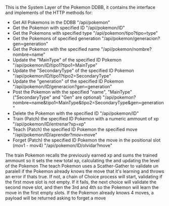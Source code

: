 This is the System Layer of the Pokemon DDBB, it contains the interface and implements of the HTTP methods for:
- Get All Pokemons in the DDBB "/api/pokemon"
- Get the Pokemon with specified ID "/api/pokemon/ID"
- Get the Pokemons with specified type "/api/pokemon/tipo?tipo=type"
- Get the Pokemons of specified generation "/api/pokemon/generacion?gen=generation"
- Get the Pokemon with the specified name "/api/pokemon/nombre?nombre=name"
- Update the "MainType" of the specified ID Pokemon "/api/pokemon/ID/tipo1?tipo1=MainType"
- Update the "SecondaryType" of the specified ID Pokemon "/api/pokemon/ID/tipo1?tipo2=SecondaryType"
- Update the "generation" of the specified ID Pokemon "/api/pokemon/ID/generacion?gen=generation"
- Post the Pokemon with the specified "name", "MainType" ("SecondaryType" and "Gen" are optional) "/api/pokemon?nombre=name&tipo1=MainType&tipo2=SecondaryType&gen=generation"
- Delete the Pokemon with the specified ID "/api/pokemon/ID"
- Train (Patch) the specified ID Pokemon with a numeric ammount of xp "/api/pokemon/ID/entrenar?xp=xp"
- Teach (Patch) the specified ID Pokemon the specified move "/api/pokemon/ID/aprender?mov=move"
- Forget (Patch) the specified ID Pokemon the move in the positional slot (mov1 - mov4)  "/api/pokemon/ID/olvidar?move"

The train Pokemon recalls the previously earned xp and sums the trained ammount so it sets the new total xp, calculating the and updating the level of the Pokemon
The teach Pokemon uses a Scather-Gather to validate un paralell if the Pokemon already knows the move that it's learning and throws an error if thats true. If not, a chain of Choice process will start, validating if the first move slot is not empty. If it fails, the next choice will validate the second move slot, and then the 3rd and 4th so the Pokemon will learn the move in the first empty slots. If the Pokemon already knows 4 moves, a payload will be returned asking to forget a move
